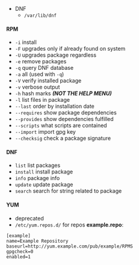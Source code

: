 - DNF
	- `/var/lib/dnf`
#### RPM
- `-i` install
- `-F` upgrades only if already found on system
- `-U` upgrades package regardless
- `-e` remove packages
- `-q` query DNF database
- `-a` all (used with `-q`)
- `-V` verify installed package
- `-v` verbose output
- `-h` hash marks **_(NOT THE HELP MENU)_**
- `-l` list files in package
- `--last` order by installation date
- `--requires` show package dependencies
- `--provides` show dependencies fulfilled
- `--scripts` what scripts are contained
- `--import` import gpg key
- `--checksig` check a package signature
#### DNF
- `list` list packages
- `install` install package
- `info` package info
- `update` update package
- `search` search for string related to package

#### YUM
- deprecated
- `/etc/yum.repos.d/` for repos
**example.repo**:
```
[example]
name=Example Repository
baseurl=http://yum.example.com/pub/example/RPMS
gpgcheck=0
enabled=1
```